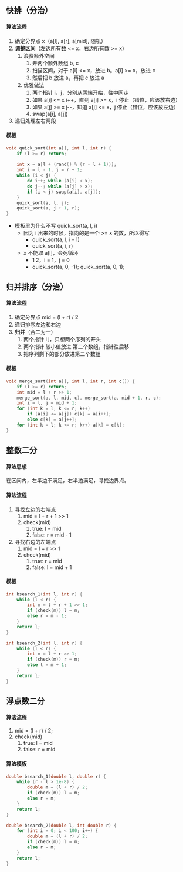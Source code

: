 ## 快排（分治）

#### 算法流程

1. 确定分界点 x（a[l], a[r], a[mid], 随机）
2. **调整区间**（左边所有数 <= x，右边所有数 >= x）
   1. 浪费额外空间
      1. 开两个额外数组 b, c
      2. 扫描区间，对于 a[i] <= x，放进 b。a[i] >= x，放进 c
      3. 然后把 b 放进 a，再把 c 放进 a
   2. 优雅做法
      1. 两个指针 i，j，分别从两端开始，往中间走
      2. 如果 a[i] <= x i++，直到 a[i] >= x，i 停止（错位，应该放右边）
      3. 如果 a[j] >= x j--，知道 a[j] <= x，j 停止（错位，应该放左边）
      4. swap(a[i], a[j])
3. 递归处理左右两段

#### 模板

```c++
void quick_sort(int a[], int l, int r) {
    if (l >= r) return;
    
    int x = a[l + (rand() % (r - l + 1))];
    int i = l - 1, j = r + 1;
    while (i < j) {
        do i++; while (a[i] < x);
        do j--; while (a[j] > x);
        if (i < j) swap(a[i], a[j]);
    }
    quick_sort(a, l, j);
    quick_sort(a, j + 1, r);
}
```

* 模板里为什么不写 quick_sort(a, l, i)
  * 因为 i 出来的时候，指向的是一个 >= x 的数，所以得写
    * quick_sort(a, l, i - 1)
    * quick_sort(a, i, r)
  * x 不能取 a[l]，会死循环
    * 1 2，i = 1，j = 0
    * quick_sort(a, 0, -1); quick_sort(a, 0, 1);



## 归并排序（分治）

#### 算法流程

1. 确定分界点 mid = (l + r) / 2
2. 递归排序左边和右边
3. **归并**（合二为一）
   1. 两个指针 i j，只想两个序列的开头
   2. 两个指针 较小值放进 第二个数组，指针往后移
   3. 把序列剩下的部分放进第二个数组

#### 模板

~~~c++
void merge_sort(int a[], int l, int r, int c[]) {
    if (l >= r) return;
    int mid = l + r >> 1;
    merge_sort(a, l, mid, c), merge_sort(a, mid + 1, r, c);
    int i = l, j = mid + 1;
    for (int k = l; k <= r; k++)
        if (a[i] <= a[j]) c[k] = a[i++];
    	else c[k] = a[j++];
   	for (int k = l; k <= r; k++) a[k] = c[k];
}
~~~



## 整数二分

#### 算法思想

在区间内，左半边不满足，右半边满足，寻找边界点。

#### 算法流程

1. 寻找左边的右端点
   1. mid = l + r + 1 >> 1
   2. check(mid) 
      1. true: l = mid
      2. false: r = mid - 1
2. 寻找右边的左端点
   1. mid = l + r >> 1
   2. check(mid)
      1. true: r = mid
      2. false: l = mid + 1

#### 模板

~~~c++
int bsearch_1(int l, int r) {
    while (l < r) {
        int m = l + r + 1 >> 1;
        if (check(m)) l = m;
        else r = m - 1;
    }
    return l;
}

int bsearch_2(int l, int r) {
    while (l < r) {
        int m = l + r >> 1;
        if (check(m)) r = m;
        else l = m + 1;
    }
    return l;
}
~~~



## 浮点数二分

#### 算法流程

1. mid = (l + r) / 2;
2. check(mid)
   1. true: l = mid
   2. false: r = mid

#### 算法模板

```c++
double bsearch_1(double l, double r) {
    while (r - l > 1e-8) {
        double m = (l + r) / 2;
        if (check(m)) l = m;
        else r = m;
    }
    return l;
}

double bsearch_2(double l, int double r) {
    for (int i = 0; i < 100; i++) {
        double m = (l + r) / 2;
        if (check(m)) l = m;
        else r = m;
    }
    return l;
}
```

